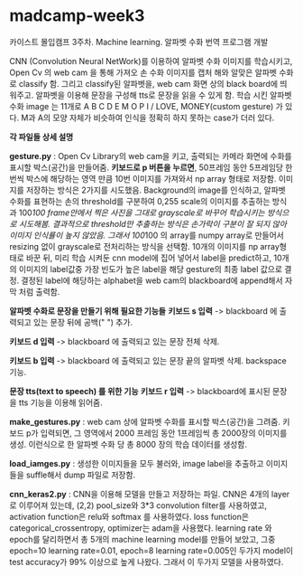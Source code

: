# madcamp-week3
카이스트 몰입캠프 3주차. Machine learning. 알파벳 수화 번역 프로그램 개발

CNN (Convolution Neural NetWork)를 이용하여 알파벳 수화 이미지를 학습시키고, Open Cv 의 web cam 을 통해 가져오 손 수화 이미지를 캡처 해와 알맞은 알파벳 수화로 classify 함. 그리고 classify된 알파벳을, web cam 화면 상의 black board에 띄워주고. 알파벳을 이용해 문장을 구성해 tts로 문장을 읽을 수 있게 함.
학습 시킨 알파벳 수화 image 는 11개로 A B C D E M O P I  / LOVE, MONEY(custom gesture) 가 있다.
M과 A의 모양 자체가 비슷하여 인식을 정확히 하지 못하는 case가 더러 있다. 


**각 파일들 상세 설명**  

<b>gesture.py</b> : 
Open Cv Library의 web cam을 키고, 출력되는 카메라 화면에 수화를 표시할 박스(공간)을 만들어줌. <b>키보드로 p 버튼을 누르면</b>, 50프레임 동안 5프레임당 한번씩 박스에 해당하는 영역 만큼 10번 이미지를 가져와서 np array 형태로 저장함.
이미지를 저장하는 방식은 2가지를 시도했음. 
Background의 image를 인식하고, 알파벳 수화를 표현하는 손의 threshold를 구분하여 0,255 scale의 이미지를 추출하는 방식과
100*100 frame안에서 찍은 사진을 그대로 grayscale로 바꾸어 학습시키는 방식으로 시도해봄.
결과적으로 threshold만 추출하는 방식은 손가락이 구분이 잘 되지 않아 이미지 인식률이 높지 않았음. 그래서 100*100 의 array를 numpy array로 만들어서 resizing 없이 grayscale로 전처리하는 방식을 선택함.
10개의 이미지를 np array형태로 바꾼 뒤, 미리 학습 시켜둔 cnn model에 집어 넣어서 label을 predict하고, 10개의 이미지의 label값중 가장 빈도가 높은 label을 해당 gesture의 최종 label 값으로 결정. 
결정된 label에 해당하는 alphabet을 web cam의 blackboard에 append해서 자막 처럼 출력함.

**알파벳 수화로 문장을 만들기 위해 필요한 기능들**
<b>키보드 s 입력</b> -> blackboard 에 출력되고 있는 문장 뒤에 공백(" ") 추가.

<b>키보드 d 입력</b> -> blackboard 에 출력되고 있는 문장 전체 삭제.

<b>키보드 b 입력</b> -> blackboard 에 출력되고 있는 문장 끝의 알파벳 삭제. backspace 기능.

**문장 tts(text to speech) 를 위한 기능**
<b>키보드 r 입력</b> -> blackboard에 표시된 문장을 tts 기능을 이용해 읽어줌.


<b>make_gestures.py</b> : 
 web cam 상에 알파벳 수화를 표시할 박스(공간)을 그려줌. 키보드 p가 입력되면, 그 영역에서 2000 프레임 동안 1프레임씩 총 2000장의 이미지를 생성.
 이런식으로 한 알파벳 수화 당 총 8000 장의 학습 데이터를 생성함.
 
<b>load_iamges.py</b> : 
생성한 이미지들을 모두 불러와, image label을 추출하고 이미지들을 suffle해서 dump 파일로 저장함.

<b>cnn_keras2.py</b> : 
CNN을 이용해 모델을 만들고 저장하는 파일.
CNN은 4개의 layer로 이루어져 있는데, (2,2) pool_size와 3*3 convolution filter를 사용하였고, activation function은 relu와 softmax 를 
사용하였다. loss function은 categorical_crossentropy, optimizer는 adam을 
사용했다.
learning rate 와 epoch를 달리하면서 총 5개의 machine learning model를 만들어 보았고,
그중 epoch=10 learning rate=0.01, epoch=8 learning rate=0.005인 두가지 model이 test accuracy가 99% 이상으로 높게 나왔다. 그래서 이 두가지 모델을 사용하였다.
